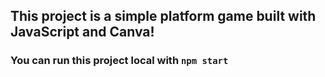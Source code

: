 ## This project is a simple platform game built with JavaScript and Canva!
### You can run this project local with `npm start`
